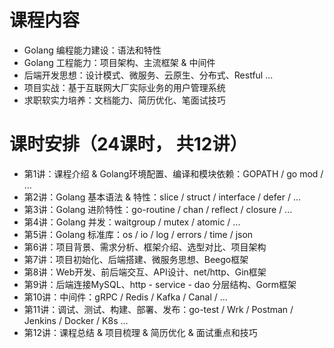 # 课程内容
- Golang 编程能力建设：语法和特性
- Golang 工程能力：项目架构、主流框架 & 中间件
- 后端开发思想：设计模式、微服务、云原生、分布式、Restful ...
- 项目实战：基于互联网大厂实际业务的用户管理系统
- 求职软实力培养：文档能力、简历优化、笔面试技巧

# 课时安排（24课时， 共12讲）
- 第1讲：课程介绍 & Golang环境配置、编译和模块依赖：GOPATH / go mod / ...
- 第2讲：Golang 基本语法 & 特性：slice / struct / interface / defer / ...
- 第3讲：Golang 进阶特性：go-routine / chan / reflect / closure / ...
- 第4讲：Golang 并发：waitgroup / mutex / atomic / ...
- 第5讲：Golang 标准库：os / io / log / errors / time / json
- 第6讲：项目背景、需求分析、框架介绍、选型对比、项目架构
- 第7讲：项目初始化、后端搭建、微服务思想、Beego框架
- 第8讲：Web开发、前后端交互、API设计、net/http、Gin框架
- 第9讲：后端连接MySQL、http - service - dao 分层结构、Gorm框架
- 第10讲：中间件：gRPC / Redis / Kafka / Canal / ...
- 第11讲：调试、测试、构建、部署、发布：go-test / Wrk / Postman / Jenkins / Docker / K8s ...
- 第12讲：课程总结 & 项目梳理 & 简历优化 & 面试重点和技巧 
